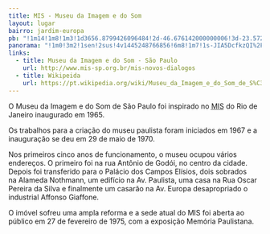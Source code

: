 ```yaml
---
title: MIS - Museu da Imagem e do Som
layout: lugar
bairro: jardim-europa
pb: "!1m14!1m8!1m3!1d3656.8799426096484!2d-46.676142000000006!3d-23.572754999999997!3m2!1i1024!2i768!4f13.1!3m3!1m2!1s0x94ce5764bcf3c949%3A0xeffff4dc14733dc8!2sMIS+Museu+da+Imagem+e+do+Som!5e0!3m2!1sen!2sbr!4v1427340644346"
panorama: "!1m0!3m2!1sen!2sus!4v1445248766856!6m8!1m7!1s-JIA5DcfkzQI%2FVHPdzf9zoBI%2FAAAAAAAAe9g%2FfL-St71Y0BI!2m2!1d-23.57312166666667!2d-46.67590166666667!3f0!4f0!5f0.7820865974627469"
links: 
  - title: Museu da Imagem e do Som - São Paulo
    url: http://www.mis-sp.org.br/mis-novos-dialogos
  - title: Wikipeida
    url: https://pt.wikipedia.org/wiki/Museu_da_Imagem_e_do_Som_de_S%C3%A3o_Paulo
---
```

O Museu da Imagem e do Som de São Paulo foi inspirado no <abbr title="Museu da Imagem e do Som">MIS</abbr> do Rio de Janeiro inaugurado em <time datetime="1965">1965</time>.

Os trabalhos para a criação do museu paulista foram iniciados em <time datetime="1967">1967</time> e a inauguração se deu em <time datetime="1970-05-29">29 de maio de 1970</time>.

Nos primeiros cinco anos de funcionamento, o museu ocupou vários endereços. O primeiro foi na rua Antônio de Godói, no centro da cidade. Depois foi transferido para o Palácio dos Campos Elísios, dois sobrados na Alameda Nothmann, um edifício na Av. Paulista, uma casa na Rua Oscar Pereira da Silva e finalmente um casarão na Av. Europa desapropriado o industrial Affonso Giaffone.

O imóvel sofreu uma ampla reforma e a sede atual do MIS foi aberta ao público em <time datetime="1975-02-27">27 de fevereiro de 1975</time>, com a exposição Memória Paulistana.